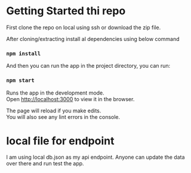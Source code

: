 # Getting Started thi repo

First clone the repo on local using ssh or download the zip file.

After cloning/extracting install al dependencies using below command

### `npm install`

And then you can run the app in the project directory, you can run:

### `npm start`

Runs the app in the development mode.\
Open [http://localhost:3000](http://localhost:3000) to view it in the browser.

The page will reload if you make edits.\
You will also see any lint errors in the console.

# local file for endpoint 
I am using local db.json as my api endpoint. Anyone can update the data over there and run test the app.